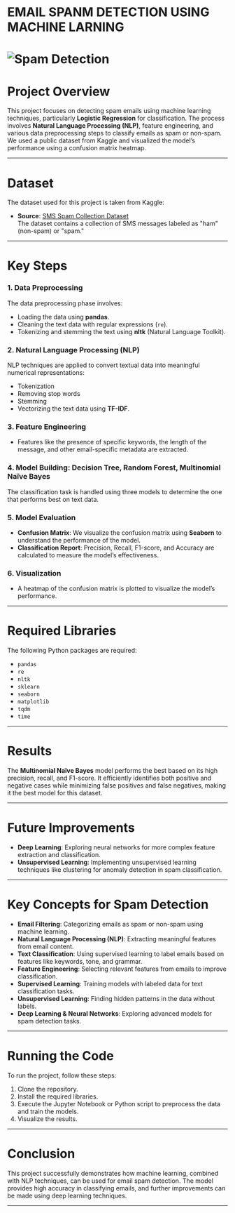 # **EMAIL SPANM DETECTION USING MACHINE LARNING**

# ![Spam Detection](https://thumbs.dreamstime.com/b/red-spam-detected-icon-phishing-scam-hacking-concept-cyber-security-concept-alert-message-red-spam-detected-icon-phishing-scam-242696284.jpg)

# **Project Overview**
This project focuses on detecting spam emails using machine learning techniques, particularly **Logistic Regression** for classification. The process involves **Natural Language Processing (NLP)**, feature engineering, and various data preprocessing steps to classify emails as spam or non-spam. We used a public dataset from Kaggle and visualized the model’s performance using a confusion matrix heatmap.

---

# **Dataset**
The dataset used for this project is taken from Kaggle:

- **Source**: [SMS Spam Collection Dataset](https://www.kaggle.com/datasets/uciml/sms-spam-collection-dataset/code)  
  The dataset contains a collection of SMS messages labeled as "ham" (non-spam) or "spam."

---

# **Key Steps**

### 1. Data Preprocessing
The data preprocessing phase involves:
- Loading the data using **pandas**.
- Cleaning the text data with regular expressions (`re`).
- Tokenizing and stemming the text using **nltk** (Natural Language Toolkit).

### 2. Natural Language Processing (NLP)
NLP techniques are applied to convert textual data into meaningful numerical representations:
- Tokenization
- Removing stop words
- Stemming
- Vectorizing the text data using **TF-IDF**.

### 3. Feature Engineering
- Features like the presence of specific keywords, the length of the message, and other email-specific metadata are extracted.

### 4. Model Building: **Decision Tree, Random Forest, Multinomial Naïve Bayes**
The classification task is handled using three models to determine the one that performs best on text data.

### 5. Model Evaluation
- **Confusion Matrix**: We visualize the confusion matrix using **Seaborn** to understand the performance of the model.
- **Classification Report**: Precision, Recall, F1-score, and Accuracy are calculated to measure the model’s effectiveness.

### 6. Visualization
- A heatmap of the confusion matrix is plotted to visualize the model’s performance.

---

# **Required Libraries**
The following Python packages are required:
- `pandas`
- `re`
- `nltk`
- `sklearn`
- `seaborn`
- `matplotlib`
- `tqdm`
- `time`

---

# **Results**
The **Multinomial Naïve Bayes** model performs the best based on its high precision, recall, and F1-score. It efficiently identifies both positive and negative cases while minimizing false positives and false negatives, making it the best model for this dataset.

---

# **Future Improvements**

- **Deep Learning**: Exploring neural networks for more complex feature extraction and classification.
- **Unsupervised Learning**: Implementing unsupervised learning techniques like clustering for anomaly detection in spam classification.

---

# **Key Concepts for Spam Detection**

- **Email Filtering**: Categorizing emails as spam or non-spam using machine learning.
- **Natural Language Processing (NLP)**: Extracting meaningful features from email content.
- **Text Classification**: Using supervised learning to label emails based on features like keywords, tone, and grammar.
- **Feature Engineering**: Selecting relevant features from emails to improve classification.
- **Supervised Learning**: Training models with labeled data for text classification tasks.
- **Unsupervised Learning**: Finding hidden patterns in the data without labels.
- **Deep Learning & Neural Networks**: Exploring advanced models for spam detection tasks.

---

# **Running the Code**

To run the project, follow these steps:
1. Clone the repository.
2. Install the required libraries.
3. Execute the Jupyter Notebook or Python script to preprocess the data and train the models.
4. Visualize the results.

---

# **Conclusion**

This project successfully demonstrates how machine learning, combined with NLP techniques, can be used for email spam detection. The model provides high accuracy in classifying emails, and further improvements can be made using deep learning techniques.

---

